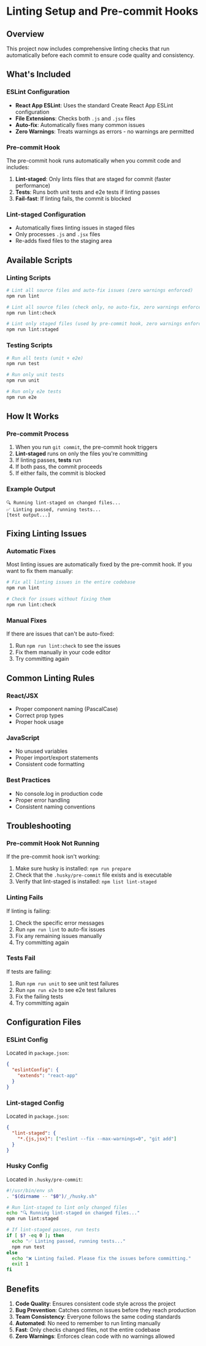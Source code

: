 # Linting Setup and Pre-commit Hooks

## Overview

This project now includes comprehensive linting checks that run automatically before each commit to ensure code quality and consistency.

## What's Included

### ESLint Configuration

- **React App ESLint**: Uses the standard Create React App ESLint configuration
- **File Extensions**: Checks both `.js` and `.jsx` files
- **Auto-fix**: Automatically fixes many common issues
- **Zero Warnings**: Treats warnings as errors - no warnings are permitted

### Pre-commit Hook

The pre-commit hook runs automatically when you commit code and includes:

1. **Lint-staged**: Only lints files that are staged for commit (faster performance)
2. **Tests**: Runs both unit tests and e2e tests if linting passes
3. **Fail-fast**: If linting fails, the commit is blocked

### Lint-staged Configuration

- Automatically fixes linting issues in staged files
- Only processes `.js` and `.jsx` files
- Re-adds fixed files to the staging area

## Available Scripts

### Linting Scripts

```bash
# Lint all source files and auto-fix issues (zero warnings enforced)
npm run lint

# Lint all source files (check only, no auto-fix, zero warnings enforced)
npm run lint:check

# Lint only staged files (used by pre-commit hook, zero warnings enforced)
npm run lint:staged
```

### Testing Scripts

```bash
# Run all tests (unit + e2e)
npm run test

# Run only unit tests
npm run unit

# Run only e2e tests
npm run e2e
```

## How It Works

### Pre-commit Process

1. When you run `git commit`, the pre-commit hook triggers
2. **Lint-staged** runs on only the files you're committing
3. If linting passes, **tests** run
4. If both pass, the commit proceeds
5. If either fails, the commit is blocked

### Example Output

```
🔍 Running lint-staged on changed files...
✅ Linting passed, running tests...
[test output...]
```

## Fixing Linting Issues

### Automatic Fixes

Most linting issues are automatically fixed by the pre-commit hook. If you want to fix them manually:

```bash
# Fix all linting issues in the entire codebase
npm run lint

# Check for issues without fixing them
npm run lint:check
```

### Manual Fixes

If there are issues that can't be auto-fixed:

1. Run `npm run lint:check` to see the issues
2. Fix them manually in your code editor
3. Try committing again

## Common Linting Rules

### React/JSX

- Proper component naming (PascalCase)
- Correct prop types
- Proper hook usage

### JavaScript

- No unused variables
- Proper import/export statements
- Consistent code formatting

### Best Practices

- No console.log in production code
- Proper error handling
- Consistent naming conventions

## Troubleshooting

### Pre-commit Hook Not Running

If the pre-commit hook isn't working:

1. Make sure husky is installed: `npm run prepare`
2. Check that the `.husky/pre-commit` file exists and is executable
3. Verify that lint-staged is installed: `npm list lint-staged`

### Linting Fails

If linting is failing:

1. Check the specific error messages
2. Run `npm run lint` to auto-fix issues
3. Fix any remaining issues manually
4. Try committing again

### Tests Fail

If tests are failing:

1. Run `npm run unit` to see unit test failures
2. Run `npm run e2e` to see e2e test failures
3. Fix the failing tests
4. Try committing again

## Configuration Files

### ESLint Config

Located in `package.json`:

```json
{
  "eslintConfig": {
    "extends": "react-app"
  }
}
```

### Lint-staged Config

Located in `package.json`:

```json
{
  "lint-staged": {
    "*.{js,jsx}": ["eslint --fix --max-warnings=0", "git add"]
  }
}
```

### Husky Config

Located in `.husky/pre-commit`:

```bash
#!/usr/bin/env sh
. "$(dirname -- "$0")/_/husky.sh"

# Run lint-staged to lint only changed files
echo "🔍 Running lint-staged on changed files..."
npm run lint:staged

# If lint-staged passes, run tests
if [ $? -eq 0 ]; then
  echo "✅ Linting passed, running tests..."
  npm run test
else
  echo "❌ Linting failed. Please fix the issues before committing."
  exit 1
fi
```

## Benefits

1. **Code Quality**: Ensures consistent code style across the project
2. **Bug Prevention**: Catches common issues before they reach production
3. **Team Consistency**: Everyone follows the same coding standards
4. **Automated**: No need to remember to run linting manually
5. **Fast**: Only checks changed files, not the entire codebase
6. **Zero Warnings**: Enforces clean code with no warnings allowed
